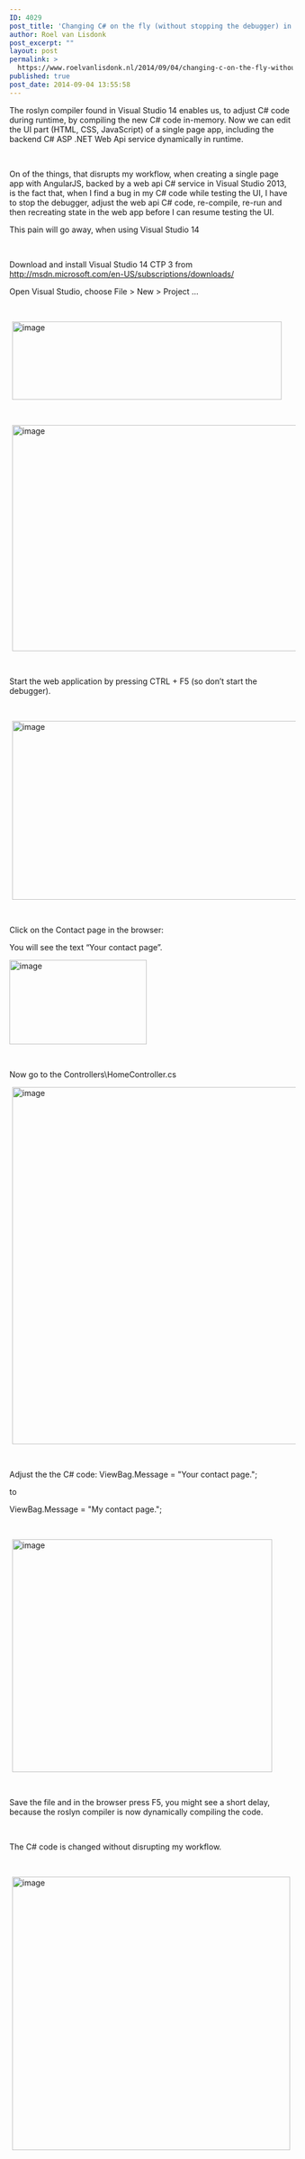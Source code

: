```yaml
---
ID: 4029
post_title: 'Changing C# on the fly (without stopping the debugger) in an ASP .NET vNext web application with Visual Studio 14 CTP3'
author: Roel van Lisdonk
post_excerpt: ""
layout: post
permalink: >
  https://www.roelvanlisdonk.nl/2014/09/04/changing-c-on-the-fly-without-stopping-the-debugger-in-an-asp-net-vnext-web-application-with-visual-studio-14-ctp3/
published: true
post_date: 2014-09-04 13:55:58
---
```

<p>The roslyn compiler found in Visual Studio 14 enables us, to adjust C# code during runtime, by compiling the new C# code in-memory. Now we can edit the UI part (HTML, CSS, JavaScript) of a single page app, including the backend C# ASP .NET Web Api service dynamically in runtime.</p>  <p>&#160;</p>  <p>On of the things, that disrupts my workflow, when creating a single page app with AngularJS, backed by a web api C# service in Visual Studio 2013, is the fact that, when I find a bug in my C# code while testing the UI, I have to stop the debugger, adjust the web api C# code, re-compile, re-run and then recreating state in the web app before I can resume testing the UI.</p>  <p>This pain will go away, when using Visual Studio 14</p>  <p>&#160;</p>  <p>Download and install Visual Studio 14 CTP 3 from <a title="http://msdn.microsoft.com/en-US/subscriptions/downloads/" href="http://msdn.microsoft.com/en-US/subscriptions/downloads/">http://msdn.microsoft.com/en-US/subscriptions/downloads/</a></p>  <p>Open Visual Studio, choose File &gt; New &gt; Project …</p>  <p>&#160;</p>  <p><a href="http://www.roelvanlisdonk.nl/wp-content/uploads/2014/09/image1.png" rel="lightbox"><img title="image" style="border-top: 0px; border-right: 0px; background-image: none; border-bottom: 0px; padding-top: 0px; padding-left: 0px; margin: 0px 5px; border-left: 0px; display: inline; padding-right: 0px" border="0" alt="image" src="http://www.roelvanlisdonk.nl/wp-content/uploads/2014/09/image_thumb1.png" width="479" height="139" /></a></p>  <p>&#160;</p>  <p><a href="http://www.roelvanlisdonk.nl/wp-content/uploads/2014/09/image2.png" rel="lightbox"><img title="image" style="border-top: 0px; border-right: 0px; background-image: none; border-bottom: 0px; padding-top: 0px; padding-left: 0px; margin: 0px 5px; border-left: 0px; display: inline; padding-right: 0px" border="0" alt="image" src="http://www.roelvanlisdonk.nl/wp-content/uploads/2014/09/image_thumb2.png" width="580" height="402" /></a></p>  <p>&#160;</p>  <p>Start the web application by pressing CTRL + F5 (so don’t start the debugger).</p>  <p>&#160;</p>  <p><a href="http://www.roelvanlisdonk.nl/wp-content/uploads/2014/09/image3.png" rel="lightbox"><img title="image" style="border-top: 0px; border-right: 0px; background-image: none; border-bottom: 0px; padding-top: 0px; padding-left: 0px; margin: 0px 5px; border-left: 0px; display: inline; padding-right: 0px" border="0" alt="image" src="http://www.roelvanlisdonk.nl/wp-content/uploads/2014/09/image_thumb3.png" width="580" height="318" /></a></p>  <p>&#160;</p>  <p>Click on the Contact page in the browser:</p>  <p>You will see the text “Your contact page”.</p>  <p><a href="http://www.roelvanlisdonk.nl/wp-content/uploads/2014/09/image4.png" rel="lightbox"><img title="image" style="border-top: 0px; border-right: 0px; background-image: none; border-bottom: 0px; padding-top: 0px; padding-left: 0px; margin: 0px; border-left: 0px; display: inline; padding-right: 0px" border="0" alt="image" src="http://www.roelvanlisdonk.nl/wp-content/uploads/2014/09/image_thumb4.png" width="244" height="150" /></a></p>  <p>&#160;</p>  <p>Now go to the Controllers\HomeController.cs</p>  <p><a href="http://www.roelvanlisdonk.nl/wp-content/uploads/2014/09/image5.png" rel="lightbox"><img title="image" style="border-top: 0px; border-right: 0px; background-image: none; border-bottom: 0px; padding-top: 0px; padding-left: 0px; margin: 0px 5px; border-left: 0px; display: inline; padding-right: 0px" border="0" alt="image" src="http://www.roelvanlisdonk.nl/wp-content/uploads/2014/09/image_thumb5.png" width="580" height="635" /></a></p>  <p>&#160;</p>  <p>Adjust the the C# code: ViewBag.Message = &quot;Your contact page.&quot;;</p>  <p>to</p>  <p>ViewBag.Message = &quot;My contact page.&quot;;</p>  <p>&#160;</p>  <p><a href="http://www.roelvanlisdonk.nl/wp-content/uploads/2014/09/image6.png" rel="lightbox"><img title="image" style="border-top: 0px; border-right: 0px; background-image: none; border-bottom: 0px; padding-top: 0px; padding-left: 0px; margin: 0px 5px; border-left: 0px; display: inline; padding-right: 0px" border="0" alt="image" src="http://www.roelvanlisdonk.nl/wp-content/uploads/2014/09/image_thumb6.png" width="462" height="414" /></a></p>  <p>&#160;</p>  <p>Save the file and in the browser press F5, you might see a short delay, because the roslyn compiler is now dynamically compiling the code.</p>  <p>&#160;</p>  <p>The C# code is changed without disrupting my workflow.</p>  <p>&#160;</p>  <p><a href="http://www.roelvanlisdonk.nl/wp-content/uploads/2014/09/image7.png" rel="lightbox"><img title="image" style="border-top: 0px; border-right: 0px; background-image: none; border-bottom: 0px; padding-top: 0px; padding-left: 0px; margin: 0px 5px; border-left: 0px; display: inline; padding-right: 0px" border="0" alt="image" src="http://www.roelvanlisdonk.nl/wp-content/uploads/2014/09/image_thumb7.png" width="494" height="486" /></a></p>